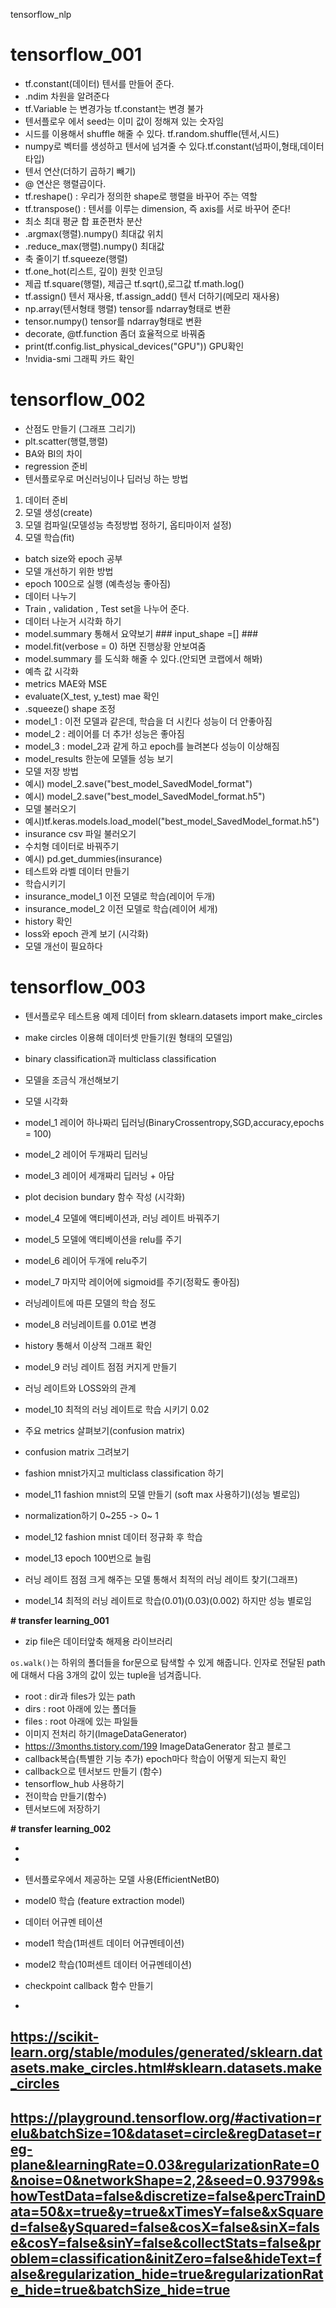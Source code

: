 tensorflow_nlp
# tensorflow_001
- tf.constant(데이터) 텐서를 만들어 준다.
- .ndim 차원을 알려준다
- tf.Variable 는 변경가능 tf.constant는 변경 불가
- 텐서플로우 에서 seed는 이미 값이 정해져 있는 숫자임
- 시드를 이용해서 shuffle 해줄 수 있다. tf.random.shuffle(텐서,시드)
- numpy로 벡터를 생성하고 텐서에 넘겨줄 수 있다.tf.constant(넘파이,형태,데이터 타입)
- 텐서 연산(더하기 곱하기 빼기)
- @ 연산은 행렬곱이다.
- tf.reshape() : 우리가 정의한 shape로 행렬을 바꾸어 주는 역할
- tf.transpose() : 텐서를 이루는 dimension, 즉 axis를 서로 바꾸어 준다!
- 최소 최대 평균 합 표준편차 분산 
- .argmax(행렬).numpy()  최대값 위치
- .reduce_max(행렬).numpy() 최대값
- 축 줄이기 tf.squeeze(행렬)
- tf.one_hot(리스트, 깊이) 원핫 인코딩
- 제곱 tf.square(행렬), 제곱근 tf.sqrt(),로그값 tf.math.log() 
- tf.assign() 텐서 재사용, tf.assign_add() 텐서 더하기(메모리 재사용)
- np.array(텐서형태 행렬) tensor를 ndarray형태로 변환
- tensor.numpy() tensor를 ndarray형태로 변환
- decorate, @tf.function 좀더 효율적으로 바꿔줌
- print(tf.config.list_physical_devices("GPU")) GPU확인
- !nvidia-smi 그래픽 카드 확인


# tensorflow_002
- 산점도 만들기 (그래프 그리기)
- plt.scatter(행렬,행렬) 
- BA와 BI의 차이
- regression 준비
- 텐서플로우로 머신러닝이나 딥러닝 하는 방법
1. 데이터 준비
2. 모델 생성(create)
3. 모델 컴파일(모델성능 측정방법 정하기, 옵티마이저 설정)
4. 모델 학습(fit)
- batch size와 epoch 공부
-  모델 개선하기 위한 방법
- epoch 100으로 실행 (예측성능 좋아짐)
- 데이터 나누기
- Train , validation , Test set을 나누어 준다.
- 데이터 나눈거 시각화 하기
- model.summary 통해서 요약보기 ### input_shape =[] ###
- model.fit(verbose = 0) 하면 진행상황 안보여줌
- model.summary 를 도식화 해줄 수 있다.(안되면 코랩에서 해봐)
- 예측 값 시각화
- metrics MAE와 MSE
- evaluate(X_test, y_test) mae 확인
- .squeeze() shape 조정
- model_1 : 이전 모델과 같은데, 학습을 더 시킨다 성능이 더 안좋아짐
- model_2 : 레이어를 더 추가! 성능은 좋아짐
- model_3 : model_2과 같게 하고 epoch를 늘려본다 성능이 이상해짐
- model_results 한눈에 모델들 성능 보기
- 모델 저장 방법
- 예시) model_2.save("best_model_SavedModel_format")
- 예시) model_2.save("best_model_SavedModel_format.h5")
- 모델 불러오기
- 예시)tf.keras.models.load_model("best_model_SavedModel_format.h5")
- insurance csv 파일 불러오기
- 수치형 데이터로 바꿔주기
- 예시)  pd.get_dummies(insurance)
- 테스트와 라벨 데이터 만들기
- 학습시키기
- insurance_model_1 이전 모델로 학습(레이어 두개)
- insurance_model_2 이전 모델로 학습(레이어 세개)
- history 확인
- loss와 epoch 관계 보기 (시각화)
- 모델 개선이 필요하다



# tensorflow_003
- 텐서플로우 테스트용 예제 데이터 from sklearn.datasets import make_circles
- make circles 이용해 데이터셋 만들기(원 형태의 모델임)
- binary classification과 multiclass classification
- 모델을 조금식 개선해보기
- 모델 시각화
- model_1 레이어 하나짜리 딥러닝(BinaryCrossentropy,SGD,accuracy,epochs = 100)
- model_2 레이어 두개짜리 딥러닝
- model_3 레이어 세개짜리 딥러닝 + 아담
- plot decision bundary 함수 작성 (시각화)
- model_4 모델에 액티베이션과, 러닝 레이트 바꿔주기
- model_5 모델에 액티베이션을 relu를 주기

- model_6 레이어 두개에 relu주기
- model_7 마지막 레이어에 sigmoid를 주기(정확도 좋아짐)
- 러닝레이트에 따른 모델의 학습 정도
- model_8 러닝레이트를 0.01로 변경
- history 통해서 이상적 그래프 확인
- model_9 러닝 레이트 점점 커지게 만들기
- 러닝 레이트와 LOSS와의 관계
- model_10 최적의 러닝 레이트로 학습 시키기 0.02
- 주요 metrics 살펴보기(confusion matrix)
- confusion matrix 그려보기
- fashion mnist가지고 multiclass classification 하기
- model_11 fashion mnist의 모델 만들기 (soft max 사용하기)(성능 별로임) 
- normalization하기 0~255 -> 0~ 1
- model_12 fashion mnist 데이터 정규화 후 학습
- model_13 epoch 100번으로 늘림
- 러닝 레이트 점점 크게 해주는 모델 통해서 최적의 러닝 레이트 찾기(그래프)
- model_14 최적의 러닝 레이트로 학습(0.01)(0.03)(0.002) 하지만 성능 별로임

**# transfer learning_001**

- zip file은 데이터앞축 해제용 라이브러리

`os.walk()`는 하위의 폴더들을 for문으로 탐색할 수 있게 해줍니다. 인자로 전달된 path에 대해서 다음 3개의 값이 있는 tuple을 넘겨줍니다.

- root : dir과 files가 있는 path
- dirs : root 아래에 있는 폴더들
- files : root 아래에 있는 파일들
- 이미지 전처리 하기(ImageDataGenerator)
- https://3months.tistory.com/199 ImageDataGenerator 참고 블로그
- callback복습(특별한 기능 추가) epoch마다 학습이 어떻게 되는지 확인
- callback으로 텐서보드 만들기 (함수)
- tensorflow_hub 사용하기
- 전이학습 만들기(함수)
- 텐서보드에 저장하기

**# transfer learning_002**

- 
- 

- 텐서플로우에서 제공하는 모델 사용(EfficientNetB0)
- model0 학습 (feature extraction model)
- 데이터 어규멘 테이션
- model1 학습(1퍼센트 데이터 어규멘테이션)
- model2 학습(10퍼센트 데이터 어규멘테이션)

- checkpoint callback 함수 만들기
- 

## https://scikit-learn.org/stable/modules/generated/sklearn.datasets.make_circles.html#sklearn.datasets.make_circles
## https://playground.tensorflow.org/#activation=relu&batchSize=10&dataset=circle&regDataset=reg-plane&learningRate=0.03&regularizationRate=0&noise=0&networkShape=2,2&seed=0.93799&showTestData=false&discretize=false&percTrainData=50&x=true&y=true&xTimesY=false&xSquared=false&ySquared=false&cosX=false&sinX=false&cosY=false&sinY=false&collectStats=false&problem=classification&initZero=false&hideText=false&regularization_hide=true&regularizationRate_hide=true&batchSize_hide=true